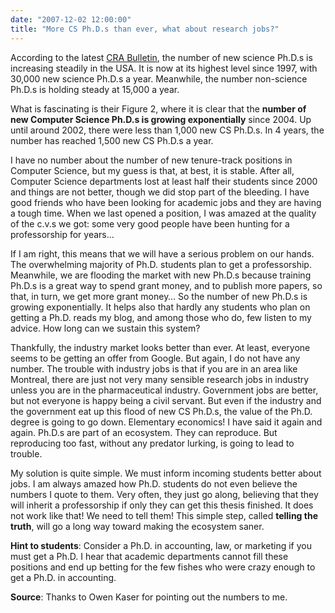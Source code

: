 ```yaml
---
date: "2007-12-02 12:00:00"
title: "More CS Ph.D.s than ever, what about research jobs?"
---
```




According to the latest [CRA Bulletin](http://cra.org/), the number of new science Ph.D.s is increasing steadily in the USA. It is now at its highest level since 1997, with 30,000 new science Ph.D.s a year. Meanwhile, the number non-science Ph.D.s is holding steady at 15,000 a year.

What is fascinating is their Figure 2, where it is clear that the __number of new Computer Science Ph.D.s is growing exponentially__ since 2004. Up until around 2002, there were less than 1,000 new CS Ph.D.s. In 4 years, the number has reached 1,500 new CS Ph.D.s a year.

I have no number about the number of new tenure-track positions in Computer Science, but my guess is that, at best, it is stable. After all, Computer Science departments lost at least half their students since 2000 and things are not better, though we did stop part of the bleeding. I have good friends who have been looking for academic jobs and they are having a tough time. When we last opened a position, I was amazed at the quality of the c.v.s we got: some very good people have been hunting for a professorship for years&hellip;

If I am right, this means that we will have a serious problem on our hands. The overwhelming majority of Ph.D. students plan to get a professorship. Meanwhile, we are flooding the market with new Ph.D.s because training Ph.D.s is a great way to spend grant money, and to publish more papers, so that, in turn, we get more grant money&hellip; So the number of new Ph.D.s is growing exponentially. It helps also that hardly any students who plan on getting a Ph.D. reads my blog, and among those who do, few listen to my advice. How long can we sustain this system?

Thankfully, the industry market looks better than ever. At least, everyone seems to be getting an offer from Google. But again, I do not have any number. The trouble with industry jobs is that if you are in an area like Montreal, there are just not very many sensible research jobs in industry unless you are in the pharmaceutical industry. Government jobs are better, but not everyone is happy being a civil servant. But even if the industry and the government eat up this flood of new CS Ph.D.s, the value of the Ph.D. degree is going to go down. Elementary economics! I have said it again and again. Ph.D.s are part of an ecosystem. They can reproduce. But reproducing too fast, without any predator lurking, is going to lead to trouble.

My solution is quite simple. We must inform incoming students better about jobs. I am always amazed how Ph.D. students do not even believe the numbers I quote to them. Very often, they just go along, believing that they will inherit a professorship if only they can get this thesis finished. It does not work like that! We need to tell them! This simple step, called __telling the truth__, will go a long way toward making the ecosystem saner.

__Hint to students__: Consider a Ph.D. in accounting, law, or marketing if you must get a Ph.D. I hear that academic departments cannot fill these positions and end up betting for the few fishes who were crazy enough to get a Ph.D. in accounting.

__Source__: Thanks to Owen Kaser for pointing out the numbers to me.

